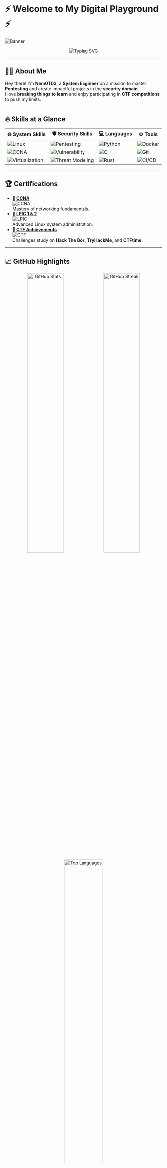 # ⚡ Welcome to My Digital Playground ⚡  

![Banner](https://img.shields.io/badge/-Cybersecurity%20Enthusiast-black?style=for-the-badge&logo=hackthebox&logoColor=white)
<p align="center"> <img src="https://readme-typing-svg.demolab.com?font=Fira+Code&size=22&duration=4000&pause=1000&color=F75C7E&center=true&width=500&lines=System+Engineer+%7C+CTF+Player+%7C+Pentester+in+Progress;Breaking+to+Learn%2C+Learning+to+Secure!;Passionate+about+Cybersecurity" alt="Typing SVG" /> </p>

---

## 🧑‍💻 About Me  
Hey there! I'm **Nem0T03**, a **System Engineer** on a mission to master **Pentesting** and create impactful projects in the **security domain**.  
I love **breaking things to learn** and enjoy participating in **CTF competitions** to push my limits.

---

## 🔥 Skills at a Glance

| 🌐 **System Skills**      | 🛡️ **Security Skills**        | 💻 **Languages**           | ⚙️ **Tools**            |
|---------------------------|-------------------------------|----------------------------|-------------------------|
| ![Linux](https://img.shields.io/badge/Linux-FCC624?style=flat-square&logo=linux&logoColor=white) | ![Pentesting](https://img.shields.io/badge/Pentesting-%234f4f4f?style=flat-square&logo=metasploit&logoColor=red) | ![Python](https://img.shields.io/badge/Python-3776AB?style=flat-square&logo=python&logoColor=white) | ![Docker](https://img.shields.io/badge/Docker-2496ED?style=flat-square&logo=docker&logoColor=white) |
| ![CCNA](https://img.shields.io/badge/CCNA-00A3E0?style=flat-square&logo=cisco&logoColor=white) | ![Vulnerability](https://img.shields.io/badge/Vulnerability%20Assessment-7DB3E6?style=flat-square&logo=acn&logoColor=white) | ![C](https://img.shields.io/badge/C-00599C?style=flat-square&logo=c&logoColor=white) | ![Git](https://img.shields.io/badge/Git-F05032?style=flat-square&logo=git&logoColor=white) |
| ![Virtualization](https://img.shields.io/badge/Virtualization-0095D6?style=flat-square&logo=vmware&logoColor=white) | ![Threat Modeling](https://img.shields.io/badge/Threat%20Modeling-D0C7D9?style=flat-square&logo=appveyor&logoColor=blue) | ![Rust](https://img.shields.io/badge/Rust-000000?style=flat-square&logo=rust&logoColor=white) | ![CI/CD](https://img.shields.io/badge/CICD-%23000000?style=flat-square&logo=gitlab&logoColor=white) |

---

## 🏆 Certifications  

- **💼 [CCNA](https://www.cisco.com/c/en/us/training-events/training-certifications/certifications.html)**  
  ![CCNA](https://img.shields.io/badge/CCNA-00A3E0?style=flat-square&logo=cisco&logoColor=white)  
  Mastery of networking fundamentals.  
- **🐧 [LPIC 1 & 2](https://www.lpi.org/our-certifications/)**  
  ![LPIC](https://img.shields.io/badge/LPIC%201%20&%202-0078D4?style=flat-square&logo=linux&logoColor=white)  
  Advanced Linux system administration.  
- **🏅 [CTF Achievements](https://ctftime.org/user/Nem0T03)**  
  ![CTF](https://img.shields.io/badge/CTF%20Achievements-FFA500?style=flat-square&logo=hackthebox&logoColor=white)  
  Challenges study on **Hack The Box**, **TryHackMe**, and **CTFtime**.

---

## 📈 GitHub Highlights  

<p align="center">
  <img src="https://github-readme-stats.vercel.app/api?username=Nem0T03&show_icons=true&theme=radical&count_private=true" alt="GitHub Stats" width="48%" />
  <img src="https://github-readme-streak-stats.herokuapp.com/?user=Nem0T03&theme=radical" alt="GitHub Streak" width="48%" />
</p>

<p align="center">
  <img src="https://github-readme-stats.vercel.app/api/top-langs/?username=Nem0T03&layout=compact&theme=radical" alt="Top Languages" width="50%" />
</p>

---

## 🔥 Frameworks & Tools

<p align="center">
  <img src="https://img.shields.io/badge/-Docker-%23Docker%20%23blue?style=for-the-badge&logo=docker&logoColor=white" alt="Docker">
</p>

---


## 📅 Current CTFs

<p align="center">
  <img src="https://ctftime.org/api/v1/teams/upcoming/" alt="Upcoming CTFs" width="600"/>
</p>

---

## 💻 Recent Activities  

- **🌟 Open Source**: Contributing to **[Systemhelp](https://github.com/your-username/systemhelp)**.  
  ![Open Source](https://img.shields.io/badge/Open%20Source-%2334D058?style=flat-square&logo=github&logoColor=white)  
- **⚔️ CTFs**: Challenges completed on **Hack The Box**, **TryHackMe**, and **other platforms**.  
  ![CTF](https://img.shields.io/badge/CTFs-%23FFA500?style=flat-square&logo=hackthebox&logoColor=white)  
- **🚀 Habiles Company**: Working on **scalable, secure solutions** for the company.  
  ![Company](https://img.shields.io/badge/Habiles%20Company-%2300A9E0?style=flat-square&logo=appveyor&logoColor=white)

---

## 🌐 Connect with Me  

<p align="center">
  <a href="https://www.linkedin.com/in/nguy%E1%BB%85n-kim-b%C3%ACnh">
    <img src="https://img.shields.io/badge/-LinkedIn-%230A66C2?style=for-the-badge&logo=linkedin&logoColor=white" alt="LinkedIn">
  </a>
  <a href="https://ctftime.org/user/Nem0T03">
    <img src="https://img.shields.io/badge/-CTFtime-%23FF5733?style=for-the-badge&logo=protonmail&logoColor=white" alt="CTFtime">
  </a>
  <a href="https://github.com/Nem0T03">
    <img src="https://img.shields.io/badge/-GitHub-%23000000?style=for-the-badge&logo=github&logoColor=white" alt="GitHub">
  </a>
  <a href="https://www.hackthebox.eu/">
    <img src="https://img.shields.io/badge/-HackTheBox-%23000000?style=for-the-badge&logo=hackthebox&logoColor=white" alt="HackTheBox">
  </a>
</p>

---

## ✨ Fun Fact  
I don’t just solve problems—I hunt them. Let’s make the internet a safer place, one pentest at a time!  

---
